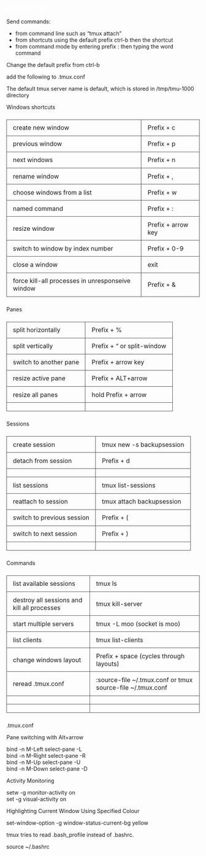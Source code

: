 <!DOCTYPE html>
<html data-markdown-preview-plus-context="html-export">
  <head>
    <meta charset="utf-8" />
    <title>tmux</title>
    <style>.emoji {
  max-width: 1em !important;
}
del {
  text-decoration: none;
  position: relative;
}
del::after {
  border-bottom: 1px solid black;
  content: '';
  left: 0;
  position: absolute;
  right: 0;
  top: 50%;
}
ul.contains-task-list li.task-list-item {
  position: relative;
  list-style-type: none;
}
ul.contains-task-list li.task-list-item input.task-list-item-checkbox {
  position: absolute;
  transform: translateX(-100%);
  width: 30px;
}
span.critic.comment {
  position: relative;
}
span.critic.comment::before {
  content: '\1f4ac';
  position: initial;
}
span.critic.comment > span {
  display: none;
}
span.critic.comment:hover > span {
  display: initial;
  position: absolute;
  top: 100%;
  left: 0;
  border: 1px solid;
  border-radius: 5px;
  max-height: 4em;
  overflow: auto;
}
span.critic.comment:focus > span {
  display: initial;
  text-decoration: underline;
  position: initial;
  top: auto;
  left: auto;
  border: initial;
  border-radius: initial;
}
table {
  border-collapse: collapse;
  border-spacing: 0;
  background-color: transparent;
}

body {
  padding: 2em;
  font-size: 1.2em;
  color: #c5c8c6;
  background-color: #1d1f21;
  overflow: auto;
}
body > :first-child,
body > div.update-preview > :first-child {
  margin-top: 0;
}
body > p,
body > div.update-preview > p {
  margin-top: 0;
  margin-bottom: 1.5em;
}
body > ul,
body > div.update-preview > ul,
body > ol,
body > div.update-preview > ol {
  margin-bottom: 1.5em;
}
h1,
h2,
h3,
h4,
h5,
h6 {
  line-height: 1.2;
  margin-top: 1.5em;
  margin-bottom: 0.5em;
  color: #ffffff;
}
h1 {
  font-size: 2.4em;
  font-weight: 300;
}
h2 {
  font-size: 1.8em;
  font-weight: 400;
}
h3 {
  font-size: 1.5em;
  font-weight: 500;
}
h4 {
  font-size: 1.2em;
  font-weight: 600;
}
h5 {
  font-size: 1.1em;
  font-weight: 600;
}
h6 {
  font-size: 1em;
  font-weight: 600;
}
strong {
  color: #ffffff;
}
del {
  color: #9ba09d;
}
a,
a code {
  color: white;
}
img {
  max-width: 100%;
}
blockquote {
  margin: 1.5em 0;
  font-size: inherit;
  color: #9ba09d;
  border-color: #43484c;
  border-width: 4px;
}
hr {
  margin: 3em 0;
  border-top: 2px dashed #43484c;
  background: none;
}
table {
  margin: 1.5em 0;
}
th {
  color: #ffffff;
}
th,
td {
  padding: 0.66em 1em;
  border: 1px solid #43484c;
}
code {
  color: #ffffff;
  background-color: #303337;
}
pre.editor-colors {
  margin: 1.5em 0;
  padding: 1em;
  font-size: 0.92em;
  border-radius: 3px;
  background-color: #27292c;
}
kbd {
  color: #ffffff;
  border: 1px solid #43484c;
  border-bottom: 2px solid #35393c;
  background-color: #303337;
}

.bracket-matcher .region {
  border-bottom: 1px dotted lime;
  position: absolute;
}
.line-number.bracket-matcher.bracket-matcher {
  color: #c5c8c6;
  background-color: rgba(255, 255, 255, 0.14);
}

.spell-check-misspelling .region {
  border-bottom: 2px dotted rgba(255, 51, 51, 0.75);
}
.spell-check-corrections {
  width: 25em !important;
}

pre.editor-colors {
  background-color: #1d1f21;
  color: #c5c8c6;
}
pre.editor-colors .invisible-character {
  color: rgba(197, 200, 198, 0.2);
}
pre.editor-colors .indent-guide {
  color: rgba(197, 200, 198, 0.2);
}
pre.editor-colors .wrap-guide {
  background-color: rgba(197, 200, 198, 0.1);
}
pre.editor-colors .gutter {
  background-color: #292c2f;
}
pre.editor-colors .gutter .cursor-line {
  background-color: rgba(255, 255, 255, 0.14);
}
pre.editor-colors .line-number.cursor-line-no-selection {
  background-color: rgba(255, 255, 255, 0.14);
}
pre.editor-colors .gutter .line-number.folded,
pre.editor-colors .gutter .line-number:after,
pre.editor-colors .fold-marker:after {
  color: #fba0e3;
}
pre.editor-colors .invisible {
  color: #c5c8c6;
}
pre.editor-colors .cursor {
  border-color: white;
}
pre.editor-colors .selection .region {
  background-color: #444;
}
pre.editor-colors .bracket-matcher .region {
  border-bottom: 1px solid #f8de7e;
  margin-top: -1px;
  opacity: .7;
}
.syntax--comment {
  color: #8a8a8a;
}
.syntax--entity {
  color: #FFD2A7;
}
.syntax--entity.syntax--name.syntax--type {
  text-decoration: underline;
  color: #FFFFB6;
}
.syntax--entity.syntax--other.syntax--inherited-class {
  color: #9B5C2E;
}
.syntax--keyword {
  color: #96CBFE;
}
.syntax--keyword.syntax--control {
  color: #96CBFE;
}
.syntax--keyword.syntax--operator {
  color: #EDEDED;
}
.syntax--storage {
  color: #CFCB90;
}
.syntax--storage.syntax--modifier {
  color: #96CBFE;
}
.syntax--constant {
  color: #99CC99;
}
.syntax--constant.syntax--numeric {
  color: #FF73FD;
}
.syntax--variable {
  color: #C6C5FE;
}
.syntax--invalid.syntax--deprecated {
  text-decoration: underline;
  color: #FD5FF1;
}
.syntax--invalid.syntax--illegal {
  color: #FD5FF1;
  background-color: rgba(86, 45, 86, 0.75);
}
.syntax--string .syntax--source,
.syntax--string .syntax--meta.syntax--embedded.syntax--line {
  color: #EDEDED;
}
.syntax--string .syntax--punctuation.syntax--section.syntax--embedded {
  color: #00A0A0;
}
.syntax--string .syntax--punctuation.syntax--section.syntax--embedded .syntax--source {
  color: #00A0A0;
}
.syntax--string {
  color: #A8FF60;
}
.syntax--string .syntax--constant {
  color: #00A0A0;
}
.syntax--string.syntax--regexp {
  color: #E9C062;
}
.syntax--string.syntax--regexp .syntax--constant.syntax--character.syntax--escape,
.syntax--string.syntax--regexp .syntax--source.syntax--ruby.syntax--embedded,
.syntax--string.syntax--regexp .syntax--string.syntax--regexp.syntax--arbitrary-repetition {
  color: #FF8000;
}
.syntax--string.syntax--regexp.syntax--group {
  color: #C6A24F;
  background-color: rgba(255, 255, 255, 0.06);
}
.syntax--string.syntax--regexp.syntax--character-class {
  color: #B18A3D;
}
.syntax--string .syntax--variable {
  color: #8A9A95;
}
.syntax--support {
  color: #FFFFB6;
}
.syntax--support.syntax--function {
  color: #DAD085;
}
.syntax--support.syntax--constant {
  color: #FFD2A7;
}
.syntax--support.syntax--type.syntax--property-name.syntax--css {
  color: #EDEDED;
}
.syntax--source .syntax--entity.syntax--name.syntax--tag,
.syntax--source .syntax--punctuation.syntax--tag {
  color: #96CBFE;
}
.syntax--source .syntax--entity.syntax--other.syntax--attribute-name {
  color: #FF73FD;
}
.syntax--entity.syntax--other.syntax--attribute-name {
  color: #FF73FD;
}
.syntax--entity.syntax--name.syntax--tag.syntax--namespace,
.syntax--entity.syntax--other.syntax--attribute-name.syntax--namespace {
  color: #E18964;
}
.syntax--meta.syntax--preprocessor.syntax--c {
  color: #8996A8;
}
.syntax--meta.syntax--preprocessor.syntax--c .syntax--keyword {
  color: #AFC4DB;
}
.syntax--meta.syntax--cast {
  color: #676767;
}
.syntax--meta.syntax--sgml.syntax--html .syntax--meta.syntax--doctype,
.syntax--meta.syntax--sgml.syntax--html .syntax--meta.syntax--doctype .syntax--entity,
.syntax--meta.syntax--sgml.syntax--html .syntax--meta.syntax--doctype .syntax--string,
.syntax--meta.syntax--xml-processing,
.syntax--meta.syntax--xml-processing .syntax--entity,
.syntax--meta.syntax--xml-processing .syntax--string {
  color: #8a8a8a;
}
.syntax--meta.syntax--tag .syntax--entity,
.syntax--meta.syntax--tag > .syntax--punctuation,
.syntax--meta.syntax--tag.syntax--inline .syntax--entity {
  color: #FF73FD;
}
.syntax--meta.syntax--tag .syntax--name,
.syntax--meta.syntax--tag.syntax--inline .syntax--name,
.syntax--meta.syntax--tag > .syntax--punctuation {
  color: #96CBFE;
}
.syntax--meta.syntax--selector.syntax--css .syntax--entity.syntax--name.syntax--tag {
  text-decoration: underline;
  color: #96CBFE;
}
.syntax--meta.syntax--selector.syntax--css .syntax--entity.syntax--other.syntax--attribute-name.syntax--tag.syntax--pseudo-class {
  color: #8F9D6A;
}
.syntax--meta.syntax--selector.syntax--css .syntax--entity.syntax--other.syntax--attribute-name.syntax--id {
  color: #8B98AB;
}
.syntax--meta.syntax--selector.syntax--css .syntax--entity.syntax--other.syntax--attribute-name.syntax--class {
  color: #62B1FE;
}
.syntax--meta.syntax--property-group .syntax--support.syntax--constant.syntax--property-value.syntax--css,
.syntax--meta.syntax--property-value .syntax--support.syntax--constant.syntax--property-value.syntax--css {
  color: #F9EE98;
}
.syntax--meta.syntax--preprocessor.syntax--at-rule .syntax--keyword.syntax--control.syntax--at-rule {
  color: #8693A5;
}
.syntax--meta.syntax--property-value .syntax--support.syntax--constant.syntax--named-color.syntax--css,
.syntax--meta.syntax--property-value .syntax--constant {
  color: #87C38A;
}
.syntax--meta.syntax--constructor.syntax--argument.syntax--css {
  color: #8F9D6A;
}
.syntax--meta.syntax--diff,
.syntax--meta.syntax--diff.syntax--header {
  color: #F8F8F8;
  background-color: #0E2231;
}
.syntax--meta.syntax--separator {
  color: #60A633;
  background-color: #242424;
}
.syntax--meta.syntax--line.syntax--entry.syntax--logfile,
.syntax--meta.syntax--line.syntax--exit.syntax--logfile {
  background-color: rgba(238, 238, 238, 0.16);
}
.syntax--meta.syntax--line.syntax--error.syntax--logfile {
  background-color: #751012;
}
.syntax--source.syntax--gfm {
  color: #999;
}
.syntax--gfm .syntax--markup.syntax--heading {
  color: #eee;
}
.syntax--gfm .syntax--link {
  color: #555;
}
.syntax--gfm .syntax--variable.syntax--list,
.syntax--gfm .syntax--support.syntax--quote {
  color: #555;
}
.syntax--gfm .syntax--link .syntax--entity {
  color: #ddd;
}
.syntax--gfm .syntax--raw {
  color: #aaa;
}
.syntax--markdown .syntax--paragraph {
  color: #999;
}
.syntax--markdown .syntax--heading {
  color: #eee;
}
.syntax--markdown .syntax--raw {
  color: #aaa;
}
.syntax--markdown .syntax--link {
  color: #555;
}
.syntax--markdown .syntax--link .syntax--string {
  color: #555;
}
.syntax--markdown .syntax--link .syntax--string.syntax--title {
  color: #ddd;
}
</style>

  </head>
  <body>
    <h3><strong>tmux notes</strong></h3>
<p>Send commands:</p>
<ul>
<li>from command line such as “tmux attach”</li>
<li>from shortcuts using the default prefix ctrl-b then the shortcut</li>
<li>from command mode by entering prefix : then typing the word command</li>
</ul>
<p>Change the default prefix from ctrl-b</p>
<p>add the following to .tmux.conf</p>
<p>The default tmux server name is default, which is stored in /tmp/tmu-1000 directory</p>
<p>Windows shortcuts</p>
<table>
  <tbody><tr>
   <td>create new window
   </td>
   <td>Prefix + c
   </td>
  </tr>
  <tr>
   <td>previous window
   </td>
   <td>Prefix + p
   </td>
  </tr>
  <tr>
   <td>next windows
   </td>
   <td>Prefix + n
   </td>
  </tr>
  <tr>
   <td>rename window
   </td>
   <td>Prefix + , 
   </td>
  </tr>
  <tr>
   <td>choose windows from a list
   </td>
   <td>Prefix + w
   </td>
  </tr>
  <tr>
   <td>named command
   </td>
   <td>Prefix + :
   </td>
  </tr>
  <tr>
   <td>resize window
   </td>
   <td>Prefix + arrow key
   </td>
  </tr>
  <tr>
   <td>switch to window by index number
   </td>
   <td>Prefix + 0-9
   </td>
  </tr>
  <tr>
   <td>close a window
   </td>
   <td>exit
   </td>
  </tr>
  <tr>
   <td>force kill-all processes in unresponseive window
   </td>
   <td>Prefix + &amp;
   </td>
  </tr>
</tbody></table>
<p>Panes</p>
<table>
  <tbody><tr>
   <td>split horizontally
   </td>
   <td>Prefix + %
   </td>
  </tr>
  <tr>
   <td>split vertically 
   </td>
   <td>Prefix + “  or  split-window
   </td>
  </tr>
  <tr>
   <td>switch to another pane
   </td>
   <td>Prefix + arrow key
   </td>
  </tr>
  <tr>
   <td>resize active pane
   </td>
   <td>Prefix + ALT+arrow
   </td>
  </tr>
  <tr>
   <td>resize all panes
   </td>
   <td>hold Prefix + arrow
   </td>
  </tr>
  <tr>
   <td>
   </td>
   <td>
   </td>
  </tr>
</tbody></table>
<p>Sessions</p>
<table>
  <tbody><tr>
   <td>create session
   </td>
   <td>tmux new -s backupsession
   </td>
  </tr>
  <tr>
   <td>detach from session 
   </td>
   <td>Prefix + d
   </td>
  </tr>
  <tr>
   <td>
   </td>
   <td>
   </td>
  </tr>
  <tr>
   <td>list sessions
   </td>
   <td>tmux list-sessions
   </td>
  </tr>
  <tr>
   <td>reattach to session
   </td>
   <td>tmux attach backupsession
   </td>
  </tr>
  <tr>
   <td>switch to previous session
   </td>
   <td>Prefix + (
   </td>
  </tr>
  <tr>
   <td>switch to next session
   </td>
   <td>Prefix + )
   </td>
  </tr>
  <tr>
   <td>
   </td>
   <td>
   </td>
  </tr>
</tbody></table>
<p>Commands</p>
<table>
  <tbody><tr>
   <td>list available sessions
   </td>
   <td>tmux ls
   </td>
  </tr>
  <tr>
   <td>destroy all sessions and kill all processes
   </td>
   <td>tmux kill-server
   </td>
  </tr>
  <tr>
   <td>start multiple servers
   </td>
   <td>tmux -L moo  (socket is moo)
   </td>
  </tr>
  <tr>
   <td>list clients 
   </td>
   <td>tmux list-clients
   </td>
  </tr>
  <tr>
   <td>change windows layout
   </td>
   <td>Prefix + space  (cycles through layouts)
   </td>
  </tr>
  <tr>
   <td>reread .tmux.conf 
   </td>
   <td>:source-file ~/.tmux.conf   or   tmux source-file ~/.tmux.conf
   </td>
  </tr>
  <tr>
   <td>
   </td>
   <td>
   </td>
  </tr>
  <tr>
   <td>
   </td>
   <td>
   </td>
  </tr>
</tbody></table>
<p>.tmux.conf</p>
<p>Pane switching with Alt+arrow</p>
<p>bind -n M-Left select-pane -L <br>
bind -n M-Right select-pane -R <br>
bind -n M-Up select-pane -U <br>
bind -n M-Down select-pane -D</p>
<p>Activity Monitoring</p>
<p>setw -g monitor-activity on <br>
set -g visual-activity on</p>
<p>Highlighting Current Window Using Specified Colour</p>
<p>set-window-option -g window-status-current-bg yellow</p>
<p>tmux tries to read .bash_profile instead of .bashrc.</p>
<p>source ~/.bashrc</p>
<!-- Docs to Markdown version 1.0β17 -->

  </body>
</html>

